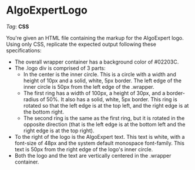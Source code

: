 # AlgoExpertLogo

_Tag_: **CSS**

You're given an HTML file containing the markup for the AlgoExpert logo. Using only CSS, replicate the expected output following these specifications:

- The overall wrapper container has a background color of #02203C.
- The .logo div is comprised of 3 parts:
  - In the center is the inner circle. This is a circle with a width and height of 10px and a solid, white, 5px border. The left edge of the inner circle is 50px from the left edge of the .wrapper.
  - The first ring has a width of 100px, a height of 30px, and a border-radius of 50%. It also has a solid, white, 5px border. This ring is rotated so that the left edge is at the top left, and the right edge is at the bottom right.
  - The second ring is the same as the first ring, but it is rotated in the opposite direction (that is the left edge is at the bottom left and the right edge is at the top right).
- To the right of the logo is the AlgoExpert text. This text is white, with a font-size of 48px and the system default monospace font-family. This text is 50px from the right edge of the logo's inner circle.
- Both the logo and the text are vertically centered in the .wrapper container.
